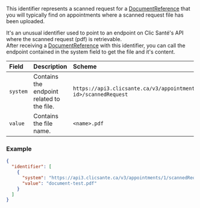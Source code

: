 This identifier represents a scanned request for a [DocumentReference](https://hl7.org/fhir/R4/documentreference.html) that you will typically find on appointments where a scanned request file has been uploaded.

It's an unusual identifier used to point to an endpoint on Clic Santé's API where the scanned request (pdf) is retrievable.  
After receiving a [DocumentReference](https://hl7.org/fhir/R4/documentreference.html) with this identifier, you can call the endpoint contained in the system field to get the file and it's content.

| Field    | Description                                | Scheme                                                                       |
|:---------|:-------------------------------------------|:-----------------------------------------------------------------------------|
| `system` | Contains the endpoint related to the file. | `https://api3.clicsante.ca/v3/appointments/<organization id>/scannedRequest` |
| `value`  | Contains the file name.                    | `<name>.pdf`                                                                 |

### Example
```json
{
  "identifier": [
    {
      "system": "https://api3.clicsante.ca/v3/appointments/1/scannedRequest",
      "value": "document-test.pdf"
    }
  ]
}
```
